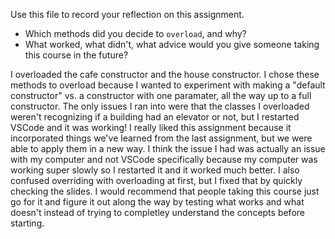 Use this file to record your reflection on this assignment.

- Which methods did you decide to `overload`, and why?
- What worked, what didn't, what advice would you give someone taking this course in the future?

I overloaded the cafe constructor and the house constructor. I chose these methods to overload because I wanted to experiment with making a "default constructor" vs. a constructor with one paramater, all the way up to a full constructor. The only issues I ran into were that the classes I overloaded weren't recognizing if a building had an elevator or not, but I restarted VSCode and it was working! 
I really liked this assignment because it incorporated things we've learned from the last assignment, but we were able to apply them in a new way. I think the issue I had was actually an issue with my computer and not VSCode specifically because my computer was working super slowly so I restarted it and it worked much better. I also confused overriding with overloading at first, but I fixed that by quickly checking the slides. I would recommend that people taking this course just go for it and figure it out along the way by testing what works and what doesn't instead of trying to completley understand the concepts before starting.
